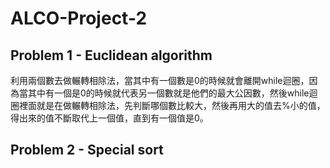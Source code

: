 # ALCO-Project-2
## Problem 1 - Euclidean algorithm
利用兩個數去做輾轉相除法，當其中有一個數是0的時候就會離開while迴圈，因為當其中有一個是0的時候就代表另一個數就是他們的最大公因數，然後while迴圈裡面就是在做輾轉相除法，先判斷哪個數比較大，然後再用大的值去%小的值，得出來的值不斷取代上一個值，直到有一個值是0。
## Problem 2 - Special sort

